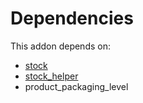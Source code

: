 # Dependencies

This addon depends on:

- [stock](../../../../../oca-ocb-warehouse/odoo-bringout-oca-ocb-stock)
- [stock_helper](../../../../odoo-bringout-oca-stock-logistics-warehouse-stock_helper)
- product_packaging_level
